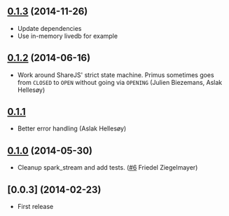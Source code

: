 ## [0.1.3](https://github.com/aslakhellesoy/share-primus/compare/v0.1.2...v0.1.3) (2014-11-26)

* Update dependencies
* Use in-memory livedb for example

## [0.1.2](https://github.com/aslakhellesoy/share-primus/compare/v0.1.1...v0.1.2) (2014-06-16)

* Work around ShareJS' strict state machine. Primus sometimes goes from
  `CLOSED` to `OPEN` without going via `OPENING` (Julien Biezemans, Aslak Hellesøy)

## [0.1.1](https://github.com/aslakhellesoy/share-primus/compare/v0.1.0...v0.1.1)

* Better error handling (Aslak Hellesøy)

## [0.1.0](https://github.com/aslakhellesoy/share-primus/compare/v0.0.3...v0.1.0) (2014-05-30)

* Cleanup spark_stream and add tests. ([#6](https://github.com/aslakhellesoy/share-primus/pull/6) Friedel Ziegelmayer)

## [0.0.3] (2014-02-23)

* First release
